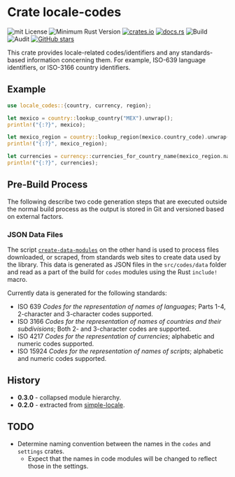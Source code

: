# Crate locale-codes

![mit License](https://img.shields.io/badge/license-mit-118811.svg)
![Minimum Rust Version](https://img.shields.io/badge/Min%20Rust-1.34-green.svg)
[![crates.io](https://img.shields.io/crates/v/locale-codes.svg)](https://crates.io/crates/locale-codes)
[![docs.rs](https://docs.rs/locale-codes/badge.svg)](https://docs.rs/locale-codes)
![Build](https://github.com/johnstonskj/locale-codes/workflows/Rust/badge.svg)
![Audit](https://github.com/johnstonskj/locale-codes/workflows/Security%20audit/badge.svg)
[![GitHub stars](https://img.shields.io/github/stars/johnstonskj/locale-codes.svg)](https://github.com/johnstonskj/locale-codes/stargazers)

This crate provides locale-related codes/identifiers and any standards-based information
concerning them. For example, ISO-639 language identifiers, or ISO-3166
country identifiers.

## Example

```rust
use locale_codes::{country, currency, region};

let mexico = country::lookup_country("MEX").unwrap();
println!("{:?}", mexico);

let mexico_region = country::lookup_region(mexico.country_code).unwrap();
println!("{:?}", mexico_region);

let currencies = currency::currencies_for_country_name(mexico_region.name.as_str());
println!("{:?}", currencies);
```

## Pre-Build Process

The following describe two code generation steps that are executed outside
the normal build process as the output is stored in Git and versioned 
based on external factors.

### JSON Data Files

The script [`create-data-modules`](https://github.com/johnstonskj/locale-codes/blob/master/create-data-modules.sh)
on the other hand is used to process files downloaded, or scraped, from
standards web sites to create data used by the library. This data is generated
as JSON files in the `src/codes/data` folder and read as a part of the 
build for `codes` modules using the Rust `include!` macro.

Currently data is generated for the following standards:

* ISO 639 _Codes for the representation of names of languages_; Parts 1-4, 
  2-character and 3-character codes supported. 
* ISO 3166 _Codes for the representation of names of countries and their 
  subdivisions_; Both 2- and 3-character codes are supported.
* ISO 4217 _Codes for the representation of currencies_; alphabetic and 
  numeric codes supported.
* ISO 15924 _Codes for the representation of names of scripts_; alphabetic 
  and numeric codes supported.

## History

* **0.3.0** - collapsed module hierarchy.
* **0.2.0** - extracted from [simple-locale](https://github.com/johnstonskj/simple-locale).

## TODO

* Determine naming convention between the names in the `codes` and `settings`
  crates. 
  * Expect that the names in code modules will be changed to reflect
    those in the settings.

